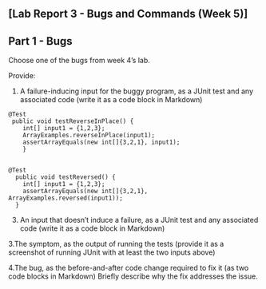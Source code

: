 ## [Lab Report 3 - Bugs and Commands (Week 5)]

## Part 1 - Bugs
Choose one of the bugs from week 4’s lab.

Provide:

1. A failure-inducing input for the buggy program, as a JUnit test and any associated code (write it as a code block in Markdown)
```
@Test 
 public void testReverseInPlace() {
    int[] input1 = {1,2,3};
    ArrayExamples.reverseInPlace(input1);
    assertArrayEquals(new int[]{3,2,1}, input1);
	}


@Test
  public void testReversed() {
    int[] input1 = {1,2,3};
    assertArrayEquals(new int[]{3,2,1}, ArrayExamples.reversed(input1));
  }
```

3. An input that doesn’t induce a failure, as a JUnit test and any associated code (write it as a code block in Markdown)

3.The symptom, as the output of running the tests (provide it as a screenshot of running JUnit with at least the two inputs above)

4.The bug, as the before-and-after code change required to fix it (as two code blocks in Markdown)
Briefly describe why the fix addresses the issue.
